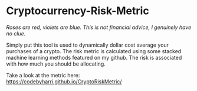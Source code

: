 # Cryptocurrency-Risk-Metric
*Roses are red, violets are blue. This is not financial advice, I genuinely have no clue.*

Simply put this tool is used to dynamically dollar cost average your purchases of a crypto. The risk metric is calculated using some stacked machine learning methods featured on my github. 
The risk is associated with how much you should be allocating. 

Take a look at the metric here:
https://codebyharri.github.io/CryptoRiskMetric/
